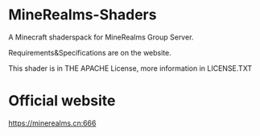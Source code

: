 # MineRealms-Shaders
A Minecraft shaderspack for MineRealms Group Server.

Requirements&Specifications are on the website.

This shader is in THE APACHE License, more information in LICENSE.TXT

# Official website
https://minerealms.cn:666
